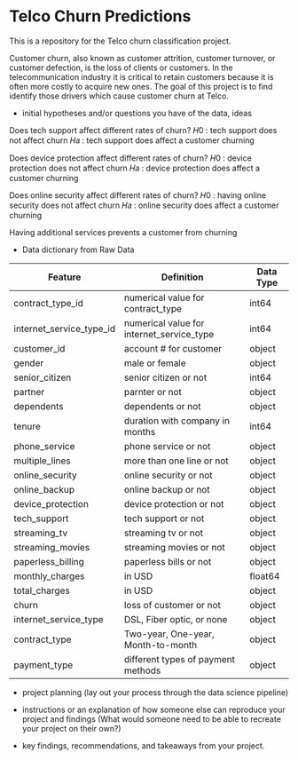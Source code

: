 # Telco Churn Predictions

This is a repository for the Telco churn classification project.


Customer churn, also known as customer attrition, customer turnover, or customer defection, is the loss of clients or customers. In the telecommunication industry it is critical to retain customers because it is often more costly to acquire new ones. The goal of this project is to find identify those drivers which cause customer churn at Telco.


- initial hypotheses and/or questions you have of the data, ideas

Does tech support affect different rates of churn?
𝐻0  : tech support does not affect churn
𝐻𝑎  : tech support does affect a customer churning

Does device protection affect different rates of churn?
𝐻0  : device protection does not affect churn
𝐻𝑎  : device protection does affect a customer churning

Does online security affect different rates of churn?
𝐻0  : having online security does not affect churn
𝐻𝑎  : online security does affect a customer churning

Having additional services prevents a customer from churning


- Data dictionary from Raw Data

| Feature                   | Definition                               | Data Type       |
|---------------------------|------------------------------------------|-----------------|
|contract_type_id           |numerical value for contract_type         | int64           |
|internet_service_type_id   |numerical value for internet_service_type | int64           |              
|customer_id                |account # for customer                    | object          |
|gender                     |male or female                            | object          |
|senior_citizen             |senior citizen or not                     | int64           |
|partner                    |parnter or not                            | object          |
|dependents                 |dependents or not                         | object          |
|tenure                     |duration with company in months           | int64           |
|phone_service              |phone service or not                      | object          |
|multiple_lines             |more than one line or not                 | object          |
|online_security            |online security or not                    | object          |
|online_backup              |online backup or not                      | object          |
|device_protection          |device protection or not                  | object          |
|tech_support               |tech support or not                       | object          |
|streaming_tv               |streaming tv or not                       | object          |
|streaming_movies           |streaming movies or not                   | object          |
|paperless_billing          |paperless bills or not                    | object          |
|monthly_charges            | in USD                                   | float64         |
|total_charges              | in USD                                   | object          |
|churn                      | loss of customer or not                  | object          |
|internet_service_type      | DSL, Fiber optic, or none                | object          |
|contract_type              | Two-year, One-year, Month-to-month       | object          |
|payment_type               | different types of payment methods       | object          |



- project planning (lay out your process through the data science pipeline)



- instructions or an explanation of how someone else can reproduce your project and findings (What would someone need to be able to recreate your project on their own?)



- key findings, recommendations, and takeaways from your project.

